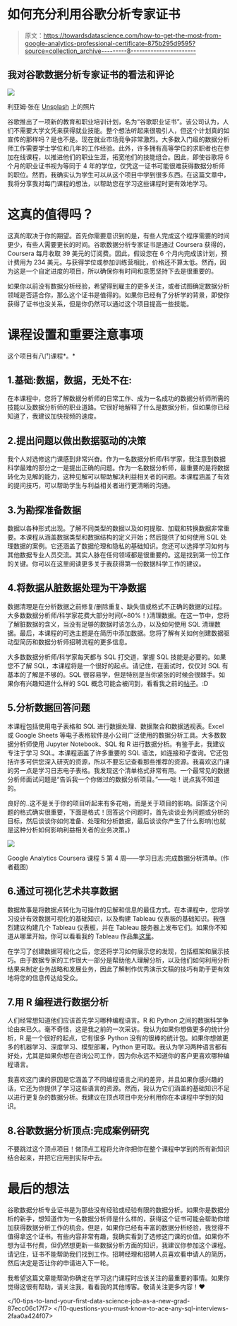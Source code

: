 # 如何充分利用谷歌分析专家证书

> 原文：<https://towardsdatascience.com/how-to-get-the-most-from-google-analytics-professional-certificate-875b295d9595?source=collection_archive---------8----------------------->

## 我对谷歌数据分析专家证书的看法和评论

![](img/b8d4fb42c5ddc5f944a49d11335fc191.png)

利亚姆·张在 [Unsplash](https://unsplash.com/s/photos/online-certificate?utm_source=unsplash&utm_medium=referral&utm_content=creditCopyText) 上的照片

谷歌推出了一项新的教育和职业培训计划，名为“谷歌职业证书”。该公司认为，人们不需要大学文凭来获得就业技能。整个想法听起来很吸引人，但这个计划真的如宣传的那样吗？是也不是。现在就业市场竞争非常激烈。大多数入门级的数据分析师工作需要学士学位和几年的工作经验。此外，许多拥有高等学位的求职者也在参加在线课程，以推进他们的职业生涯，拓宽他们的技能组合。因此，即使谷歌将 6 个月的职业证书视为等同于 4 年的学位，仅凭这一证书可能很难获得数据分析师的职位。然而，我确实认为学生可以从这个项目中学到很多东西。在这篇文章中，我将分享我对每门课程的想法，以帮助您在学习这些课程时更有效地学习。

# 这真的值得吗？

这真的取决于你的期望。首先你需要意识到的是，有些人完成这个程序需要的时间更少，有些人需要更长的时间。谷歌数据分析专家证书是通过 Coursera 获得的，Coursera 每月收取 39 美元的订阅费。因此，假设您在 6 个月内完成该计划，预计费用为 234 美元。与获得学位或参加训练营相比，价格还不算太低。然而，因为这是一个自定进度的项目，所以确保你有时间和意愿坚持下去是很重要的。

如果你以前没有数据分析经验，希望得到雇主的更多关注，或者试图确定数据分析领域是否适合你，那么这个证书是值得的。如果你已经有了分析学的背景，即使你获得了证书也没关系，但是你仍然可以通过这个项目提高一些技能。

# 课程设置和重要注意事项

这个项目有八门课程*。*

## 1.基础:数据，数据，无处不在:

在本课程中，您将了解数据分析师的日常工作、成为一名成功的数据分析师所需的技能以及数据分析师的职业道路。它很好地解释了什么是数据分析，但如果你已经知道了，我建议加快视频的速度。

## 2.提出问题以做出数据驱动的决策

我个人对选修这门课感到非常兴奋。作为一名数据分析师/科学家，我注意到数据科学最难的部分之一是提出正确的问题。作为一名数据分析师，最重要的是将数据转化为见解的能力，这种见解可以帮助解决利益相关者的问题。本课程涵盖了有效的提问技巧，可以帮助学生与利益相关者进行更清晰的沟通。

## 3.为勘探准备数据

数据以各种形式出现。了解不同类型的数据以及如何提取、加载和转换数据非常重要。本课程从涵盖数据类型和数据结构的定义开始；然后提供了如何使用 SQL 处理数据的案例。它还涵盖了数据伦理和隐私的基础知识。您还可以选择学习如何与其他数据专业人员交流。其实人脉在任何领域都是很重要的。这是找到第一份工作的关键。你可以在这里阅读更多关于我获得第一份数据科学工作的建议。

## 4.将数据从脏数据处理为干净数据

数据清理是在分析数据之前修复/删除重复、缺失值或格式不正确的数据的过程。大多数数据分析师/科学家花费大部分时间(~80%！)清理数据。在这一节中，您将了解脏数据的含义，当没有足够的数据时该怎么办，以及如何使用 SQL 清理数据。最后，本课程的可选主题是在简历中添加数据。您将了解有关如何创建数据驱动型简历和数据分析师招聘流程的更多信息。

大多数数据分析师/科学家每天都与 SQL 打交道，掌握 SQL 技能是必要的。如果您不了解 SQL，本课程将是一个很好的起点。请记住，在面试时，仅仅对 SQL 有基本的了解是不够的。SQL 很容易学，但是特别是当你紧张的时候会很棘手。如果你有兴趣知道什么样的 SQL 概念可能会被问到，看看我之前的[帖子](/10-questions-you-must-know-to-ace-any-sql-interviews-2faa0a424f07)。:D

## 5.分析数据回答问题

本课程包括使用电子表格和 SQL 进行数据处理、数据聚合和数据透视表。Excel 或 Google Sheets 等电子表格软件是小公司广泛使用的数据分析工具。大多数数据分析师使用 Jupyter Notebook、SQL 和 R 进行数据分析。有鉴于此，我建议专注于学习 SQL。本课程涵盖了许多重要的 SQL 语法，如连接和子查询。它还包括许多可供您深入研究的资源，所以不要忘记查看那些推荐的资源。我喜欢这门课的另一点是学习日志电子表格。我发现这个清单格式非常有用。一个最常见的数据分析师面试问题是“告诉我一个你做过的数据分析项目。”——咄！说点我不知道的。

良好的..这不是关于你的项目听起来有多花哨，而是关于项目的影响。回答这个问题的格式确实很重要，下面是格式！回答这个问题时，首先谈谈业务问题或分析的目标，然后谈谈你如何准备、处理和分析数据，最后谈谈你产生了什么影响(也就是这种分析如何影响利益相关者的业务决策。)

![](img/fdf64f3edc63df8f43ecaac5d0b61ef1.png)

Google Analytics Coursera 课程 5 第 4 周——学习日志:完成数据分析清单。(作者截图)

## 6.通过可视化艺术共享数据

数据故事是将数据点转化为可操作的见解和信息的最佳方式。在本课程中，您将学习设计有效数据可视化的基础知识，以及构建 Tableau 仪表板的基础知识。我强烈建议构建几个 Tableau 仪表板，并在 Tableau 服务器上发布它们。如果你不知道从哪里开始，你可以看看我的 Tableau 作品集[这里](https://public.tableau.com/app/profile/kessie.zhang)。

在学习了创建数据可视化之后，您还将学习如何展示您的发现，包括框架和展示技巧。由于数据专家的工作很大一部分是帮助他人理解分析，以及他们如何利用分析结果来制定业务战略和发展业务，因此了解制作优秀演示文稿的技巧有助于更有效地将您的信息传达给受众。

## 7.用 R 编程进行数据分析

人们经常想知道他们应该首先学习哪种编程语言。R 和 Python 之间的数据科学争论由来已久。毫不奇怪，这是我之前的一次采访。我认为如果你想做更多的统计分析，R 是一个很好的起点，它有很多 Python 没有的很棒的统计包。如果你想做更多的机器学习、深度学习、模型部署，Python 更可取。我认为学习两种语言都有好处，尤其是如果你想在咨询公司工作，因为你永远不知道你的客户更喜欢哪种编程语言。

我喜欢这门课的原因是它涵盖了不同编程语言之间的差异，并且如果你感兴趣的话，它还为你提供了学习这些语言的资源。然而，我认为它们涵盖的基础知识不足以进行更复杂的数据分析。我建议在顶点项目中充分利用你在本课程中学到的知识。

## 8.谷歌数据分析顶点:完成案例研究

不要跳过这个顶点项目！做顶点工程将允许你把你在整个课程中学到的所有新知识结合起来，并把它应用到实际中去。

# 最后的想法

谷歌数据分析专业证书是为那些没有经验或经验有限的数据分析。如果你是数据分析的新手，想知道作为一名数据分析师是什么样的，获得这个证书可能会帮助你增加获得数据分析工作的机会。但是，如果你已经有丰富的数据分析经验，我觉得不值得拿这个证书。有些内容非常有趣，我确实看到了选修这门课的价值。如果你不想为证书付费，但仍然想更新一些数据分析方面的知识，我建议你参加这个课程。请记住，证书不能帮助我们找到工作。招聘经理和招聘人员喜欢看申请人的简历，然后决定是否让你的申请进入下一轮。

我希望这篇文章能帮助你确定在学习这门课程时应该关注的最重要的事情。如果你觉得这很有帮助，请关注我，看看我的其他博客。敬请关注更多内容！❤

</how-to-communicate-more-effectively-as-a-data-scientist-de7dfc361b4f>  </10-tips-to-land-your-first-data-science-job-as-a-new-grad-87ecc06c17f7>  </how-to-prepare-for-business-case-interview-as-an-analyst-6e9d68ce2fd8>  </10-questions-you-must-know-to-ace-any-sql-interviews-2faa0a424f07> 